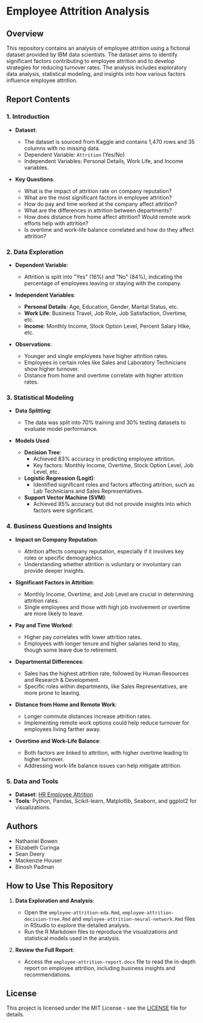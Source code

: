 # Employee Attrition Analysis

## Overview

This repository contains an analysis of employee attrition using a fictional dataset provided by IBM data scientists. The dataset aims to identify significant factors contributing to employee attrition and to develop strategies for reducing turnover rates. The analysis includes exploratory data analysis, statistical modeling, and insights into how various factors influence employee attrition.

## Report Contents

### 1. Introduction

- **Dataset**:
  - The dataset is sourced from Kaggle and contains 1,470 rows and 35 columns with no missing data.
  - Dependent Variable: `Attrition` (Yes/No)
  - Independent Variables: Personal Details, Work Life, and Income variables.
  
- **Key Questions**:
  - What is the impact of attrition rate on company reputation?
  - What are the most significant factors in employee attrition?
  - How do pay and time worked at the company affect attrition?
  - What are the differences in attrition between departments?
  - How does distance from home affect attrition? Would remote work efforts help with attrition?
  - Is overtime and work-life balance correlated and how do they affect attrition?

### 2. Data Exploration

- **Dependent Variable**:
  - Attrition is split into "Yes" (16%) and "No" (84%), indicating the percentage of employees leaving or staying with the company.
  
- **Independent Variables**:
  - **Personal Details**: Age, Education, Gender, Marital Status, etc.
  - **Work Life**: Business Travel, Job Role, Job Satisfaction, Overtime, etc.
  - **Income**: Monthly Income, Stock Option Level, Percent Salary Hike, etc.
  
- **Observations**:
  - Younger and single employees have higher attrition rates.
  - Employees in certain roles like Sales and Laboratory Technicians show higher turnover.
  - Distance from home and overtime correlate with higher attrition rates.

### 3. Statistical Modeling

- **Data Splitting**:
  - The data was split into 70% training and 30% testing datasets to evaluate model performance.

- **Models Used**:
  - **Decision Tree**:
    - Achieved 83% accuracy in predicting employee attrition.
    - Key factors: Monthly Income, Overtime, Stock Option Level, Job Level, etc.
  - **Logistic Regression (Logit)**:
    - Identified significant roles and factors affecting attrition, such as Lab Technicians and Sales Representatives.
  - **Support Vector Machine (SVM)**:
    - Achieved 85% accuracy but did not provide insights into which factors were significant.

### 4. Business Questions and Insights

- **Impact on Company Reputation**:
  - Attrition affects company reputation, especially if it involves key roles or specific demographics.
  - Understanding whether attrition is voluntary or involuntary can provide deeper insights.

- **Significant Factors in Attrition**:
  - Monthly Income, Overtime, and Job Level are crucial in determining attrition rates.
  - Single employees and those with high job involvement or overtime are more likely to leave.

- **Pay and Time Worked**:
  - Higher pay correlates with lower attrition rates.
  - Employees with longer tenure and higher salaries tend to stay, though some leave due to retirement.

- **Departmental Differences**:
  - Sales has the highest attrition rate, followed by Human Resources and Research & Development.
  - Specific roles within departments, like Sales Representatives, are more prone to leaving.

- **Distance from Home and Remote Work**:
  - Longer commute distances increase attrition rates.
  - Implementing remote work options could help reduce turnover for employees living farther away.

- **Overtime and Work-Life Balance**:
  - Both factors are linked to attrition, with higher overtime leading to higher turnover.
  - Addressing work-life balance issues can help mitigate attrition.

### 5. Data and Tools

- **Dataset**: [HR Employee Attrition](https://www.kaggle.com/datasets/whenamancodes/hr-employee-attrition?select=HR+Employee+Attrition.csv)
- **Tools**: Python, Pandas, Scikit-learn, Matplotlib, Seaborn, and ggplot2 for visualizations.

## Authors

- Nathaniel Bowen
- Elizabeth Curinga
- Sean Deery
- Mackenzie Houser
- Binosh Padman

## How to Use This Repository

1. **Data Exploration and Analysis**: 
   - Open the `employee-attrition-eda.Rmd`, `employee-attrition-decision-tree.Rmd` and `employee-attrition-neural-network.Rmd` files in RStudio to explore the detailed analysis.
   - Run the R Markdown files to reproduce the visualizations and statistical models used in the analysis.
   
2. **Review the Full Report**: 
   - Access the `employee-attrition-report.docx` file to read the in-depth report on employee attrition, including business insights and recommendations.
   

## License

This project is licensed under the MIT License - see the [LICENSE](LICENSE) file for details.

